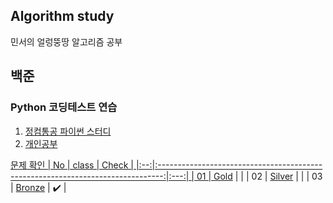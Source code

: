 ## Algorithm study
민서의 얼렁뚱땅 알고리즘 공부 

## 백준
### Python 코딩테스트 연습
1. <a href = "https://www.notion.so/3bb17ce1234e4f8d92b3d30ddb26d375">정컴통공 파이썬 스터디
2. 개인공부 
 
문제 확인 
| No |                                     class                                     | Check |
|:--:|:-------------------------------------------------------------------------------:|:---:|
| 01 | [Gold](https://github.com/minseo0228/algorithm-study/tree/main/Gold) |  |
| 02 | [Silver](https://github.com/minseo0228/algorithm-study/tree/main/Silver) |  |
| 03 | [Bronze](https://github.com/minseo0228/algorithm-study/tree/main/Bronze) | ✔️ |
